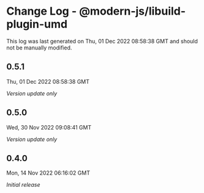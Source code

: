 # Change Log - @modern-js/libuild-plugin-umd

This log was last generated on Thu, 01 Dec 2022 08:58:38 GMT and should not be manually modified.

## 0.5.1
Thu, 01 Dec 2022 08:58:38 GMT

_Version update only_

## 0.5.0
Wed, 30 Nov 2022 09:08:41 GMT

_Version update only_

## 0.4.0
Mon, 14 Nov 2022 06:16:02 GMT

_Initial release_


